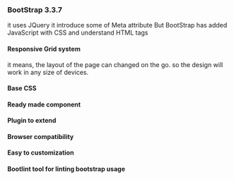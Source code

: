 ### BootStrap 3.3.7
  
  
it uses JQuery
it introduce some of Meta attribute
But BootStrap has added JavaScript with CSS and understand HTML tags

#### Responsive Grid system
   it means, the layout of the page can changed on the go.
   so the design will work in any size of devices.
   
#### Base CSS
#### Ready made component
#### Plugin to extend
#### Browser compatibility
#### Easy to customization
#### Bootlint tool for linting bootstrap usage
  
